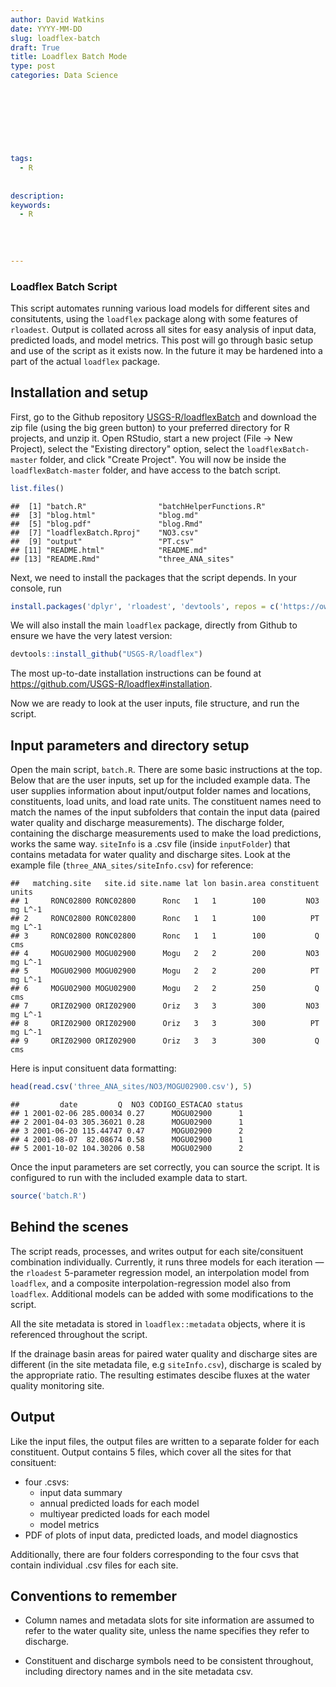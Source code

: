 ```yaml
---
author: David Watkins
date: YYYY-MM-DD
slug: loadflex-batch
draft: True
title: Loadflex Batch Mode
type: post
categories: Data Science
 
 
 
 
 
 
 

tags: 
  - R
 
 
description: 
keywords:
  - R
 
 
 
 
---
```

### Loadflex Batch Script

This script automates running various load models for different sites and consitutents, using the `loadflex` package along with some features of `rloadest`. Output is collated across all sites for easy analysis of input data, predicted loads, and model metrics. This post will go through basic setup and use of the script as it exists now. In the future it may be hardened into a part of the actual `loadflex` package.

Installation and setup
----------------------

First, go to the Github repository [USGS-R/loadflexBatch](https://github.com/USGS-R/loadflexBatch) and download the zip file (using the big green button) to your preferred directory for R projects, and unzip it. Open RStudio, start a new project (File -&gt; New Project), select the "Existing directory" option, select the `loadflexBatch-master` folder, and click "Create Project". You will now be inside the `loadflexBatch-master` folder, and have access to the batch script.

``` r
list.files()
```

    ##  [1] "batch.R"                "batchHelperFunctions.R"
    ##  [3] "blog.html"              "blog.md"               
    ##  [5] "blog.pdf"               "blog.Rmd"              
    ##  [7] "loadflexBatch.Rproj"    "NO3.csv"               
    ##  [9] "output"                 "PT.csv"                
    ## [11] "README.html"            "README.md"             
    ## [13] "README.Rmd"             "three_ANA_sites"

Next, we need to install the packages that the script depends. In your console, run

``` r
install.packages('dplyr', 'rloadest', 'devtools', repos = c('https://owi.usgs.gov/R', 'https://cloud.r-project.org'))
```

We will also install the main `loadflex` package, directly from Github to ensure we have the very latest version:

``` r
devtools::install_github("USGS-R/loadflex")
```

The most up-to-date installation instructions can be found at <https://github.com/USGS-R/loadflex#installation>.

Now we are ready to look at the user inputs, file structure, and run the script.

Input parameters and directory setup
------------------------------------

Open the main script, `batch.R`. There are some basic instructions at the top. Below that are the user inputs, set up for the included example data. The user supplies information about input/output folder names and locations, constituents, load units, and load rate units. The constituent names need to match the names of the input subfolders that contain the input data (paired water quality and discharge measurements). The discharge folder, containing the discharge measurements used to make the load predictions, works the same way. `siteInfo` is a .csv file (inside `inputFolder`) that contains metadata for water quality and discharge sites. Look at the example file (`three_ANA_sites/siteInfo.csv`) for reference:

    ##   matching.site   site.id site.name lat lon basin.area constituent   units
    ## 1     RONC02800 RONC02800      Ronc   1   1        100         NO3 mg L^-1
    ## 2     RONC02800 RONC02800      Ronc   1   1        100          PT mg L^-1
    ## 3     RONC02800 RONC02800      Ronc   1   1        100           Q     cms
    ## 4     MOGU02900 MOGU02900      Mogu   2   2        200         NO3 mg L^-1
    ## 5     MOGU02900 MOGU02900      Mogu   2   2        200          PT mg L^-1
    ## 6     MOGU02900 MOGU02900      Mogu   2   2        250           Q     cms
    ## 7     ORIZ02900 ORIZ02900      Oriz   3   3        300         NO3 mg L^-1
    ## 8     ORIZ02900 ORIZ02900      Oriz   3   3        300          PT mg L^-1
    ## 9     ORIZ02900 ORIZ02900      Oriz   3   3        300           Q     cms

Here is input consituent data formatting:

``` r
head(read.csv('three_ANA_sites/NO3/MOGU02900.csv'), 5)
```

    ##         date         Q  NO3 CODIGO_ESTACAO status
    ## 1 2001-02-06 285.00034 0.27      MOGU02900      1
    ## 2 2001-04-03 305.36021 0.28      MOGU02900      1
    ## 3 2001-06-20 115.44747 0.47      MOGU02900      2
    ## 4 2001-08-07  82.08674 0.58      MOGU02900      1
    ## 5 2001-10-02 104.30206 0.58      MOGU02900      2

Once the input parameters are set correctly, you can source the script. It is configured to run with the included example data to start.

``` r
source('batch.R')
```

Behind the scenes
-----------------

The script reads, processes, and writes output for each site/consituent combination individually. Currently, it runs three models for each iteration — the `rloadest` 5-parameter regression model, an interpolation model from `loadflex`, and a composite interpolation-regression model also from `loadflex`. Additional models can be added with some modifications to the script.

All the site metadata is stored in `loadflex::metadata` objects, where it is referenced throughout the script.

If the drainage basin areas for paired water quality and discharge sites are different (in the site metadata file, e.g `siteInfo.csv`), discharge is scaled by the appropriate ratio. The resulting estimates descibe fluxes at the water quality monitoring site.

Output
------

Like the input files, the output files are written to a separate folder for each constituent. Output contains 5 files, which cover all the sites for that consituent:

-   four .csvs:
    -   input data summary
    -   annual predicted loads for each model
    -   multiyear predicted loads for each model
    -   model metrics
-   PDF of plots of input data, predicted loads, and model diagnostics

Additionally, there are four folders corresponding to the four csvs that contain individual .csv files for each site.

Conventions to remember
-----------------------

-   Column names and metadata slots for site information are assumed to refer to the water quality site, unless the name specifies they refer to discharge.

-   Constituent and discharge symbols need to be consistent throughout, including directory names and in the site metadata csv.
